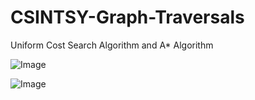 # CSINTSY-Graph-Traversals
Uniform Cost Search Algorithm and A* Algorithm

![Image](https://github.com/user-attachments/assets/b5353494-d114-4eb3-9c3b-06cde508c7ff)

![Image](https://github.com/user-attachments/assets/032fe82f-48c9-4233-b5e6-86a4f4861e7a)
